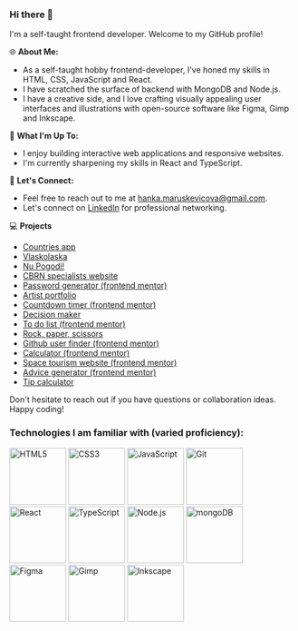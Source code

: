 ### Hi there 👋

I'm a self-taught frontend developer. Welcome to my GitHub profile!

🌐 **About Me:**
- As a self-taught hobby frontend-developer, I've honed my skills in HTML, CSS, JavaScript and React.
- I have scratched the surface of backend with MongoDB and Node.js.
- I have a creative side, and I love crafting visually appealing user interfaces and illustrations with open-source software like Figma, Gimp and Inkscape.

🚀 **What I'm Up To:**
- I enjoy building interactive web applications and responsive websites.
- I'm currently sharpening my skills in React and TypeScript.

💬 **Let's Connect:**
- Feel free to reach out to me at [hanka.maruskevicova@gmail.com](hanka.maruskevicova@gmail.com).
- Let's connect on [LinkedIn](https://www.linkedin.com/in/hana-maruškevičová-11287127b/) for professional networking.

💻 **Projects**
  - [Countries app](https://where-countries.netlify.app/)
  - [Vlaskolaska](https://vlaskolaska.cz/)
  - [Nu Pogodi!](https://hanka8.github.io/Nu-pogodi/)
  - [CBRN specialists website](https://maacaa0.github.io/31-hana-maca-final/)
  - [Password generator (frontend mentor)](https://hanka8.github.io/FM-Password-generator/)
  - [Artist portfolio](https://hanka8.github.io/NelaMarus/)
  - [Countdown timer (frontend mentor)](https://hanka8.github.io/FM-launch-countdown-timer/)
  - [Decision maker](https://hanka8.github.io/Jen_tak_pro_radost/)
  - [To do list (frontend mentor)](https://hanka8.github.io/FM--TODO/)
  - [Rock, paper, scissors](https://hanka8.github.io/RockPaperScissors_FM/)
  - [Github user finder (frontend mentor)](https://hanka8.github.io/FM-GitHub-user-search-app/)
  - [Calculator (frontend mentor)](https://hanka8.github.io/FM-calculator-app/)
  - [Space tourism website (frontend mentor)](https://hanka8.github.io/FM-space-tourism/)
  - [Advice generator (frontend mentor)](https://hanka8.github.io/FM-advice-generator/)
  - [Tip calculator](https://hanka8.github.io/Tip-calculator-appp/)
  

Don't hesitate to reach out if you have questions or collaboration ideas. Happy coding!


### Technologies I am familiar with (varied proficiency):

<div display="flex">
  <img src="https://cdn.jsdelivr.net/gh/devicons/devicon/icons/html5/html5-original-wordmark.svg" alt="HTML5" width="100">
  <img src="https://cdn.jsdelivr.net/gh/devicons/devicon/icons/css3/css3-original-wordmark.svg" alt="CSS3" width="100">
  <img src="https://cdn.jsdelivr.net/gh/devicons/devicon/icons/javascript/javascript-original.svg" alt="JavaScript" width="100">
  <img src="https://cdn.jsdelivr.net/gh/devicons/devicon/icons/git/git-original.svg" alt="Git" width="100">
</div>
<div display="flex">
  <img src="https://upload.wikimedia.org/wikipedia/commons/thumb/a/a7/React-icon.svg/1200px-React-icon.svg.png" alt="React" width="100">
  <img src="https://cdn.iconscout.com/icon/free/png-256/free-typescript-1174965.png?f=webp" alt="TypeScript" width="100">
  <img src="https://cdn.jsdelivr.net/gh/devicons/devicon/icons/nodejs/nodejs-original.svg" alt="Node.js" width="100">
  <img src="https://cdn.jsdelivr.net/gh/devicons/devicon/icons/mongodb/mongodb-original-wordmark.svg" alt="mongoDB" width="100">
</div>
<div display="flex">
  <img src="https://cdn.jsdelivr.net/gh/devicons/devicon/icons/figma/figma-original.svg" alt="Figma" width="100">
  <img src="https://cdn.jsdelivr.net/gh/devicons/devicon/icons/gimp/gimp-original.svg" alt="Gimp" width="100">
  <img src="https://cdn.jsdelivr.net/gh/devicons/devicon/icons/inkscape/inkscape-original.svg" alt="Inkscape" width="100">
</div>





